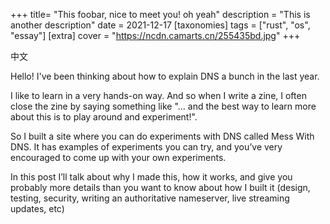 +++
title= "This foobar, nice to meet you! oh yeah"
description = "This is another description"
date = 2021-12-17
[taxonomies]
tags = ["rust", "os", "essay"]
[extra]
cover = "https://ncdn.camarts.cn/255435bd.jpg"
+++

中文

Hello! I've been thinking about how to explain DNS a bunch in the last year.

I like to learn in a very hands-on way. And so when I write a zine, I often close the zine by saying something like "… and the best way to learn more about this is to play around and experiment!".

So I built a site where you can do experiments with DNS called Mess With DNS. It has examples of experiments you can try, and you’ve very encouraged to come up with your own experiments.

In this post I’ll talk about why I made this, how it works, and give you probably more details than you want to know about how I built it (design, testing, security, writing an authoritative nameserver, live streaming updates, etc)
